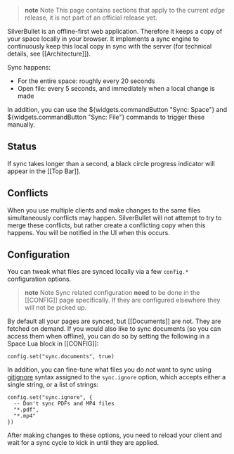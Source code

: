 > **note** Note
> This page contains sections that apply to the current _edge_ release, it is not part of an official release yet.

SilverBullet is an offline-first web application. Therefore it keeps a copy of your space locally in your browser. It implements a sync engine to continuously keep this local copy in sync with the server (for technical details, see [[Architecture]]).

Sync happens:
* For the entire space: roughly every 20 seconds
* Open file: every 5 seconds, and immediately when a local change is made

In addition, you can use the ${widgets.commandButton "Sync: Space"} and ${widgets.commandButton "Sync: File"} commands to trigger these manually.

## Status
If sync takes longer than a second, a black circle progress indicator will appear in the [[Top Bar]].

## Conflicts
When you use multiple clients and make changes to the same files simultaneously conflicts may happen. SilverBullet will not attempt to try to merge these conflicts, but rather create a conflicting copy when this happens. You will be notified in the UI when this occurs.

## Configuration
You can tweak what files are synced locally via a few `config.*` configuration options.

> **note** Note
> Sync related configuration **need** to be done in the [[CONFIG]] page specifically. If they are configured elsewhere they will not be picked up.

By default all your pages are synced, but [[Documents]] are not. They are fetched on demand. If you would also like to sync documents (so you can access them when offline), you can do so by setting the following in a Space Lua block in [[CONFIG]]:

    config.set("sync.documents", true)

In addition, you can fine-tune what files you do _not_ want to sync using [gitignore](https://git-scm.com/docs/gitignore) syntax assigned to the `sync.ignore` option, which accepts either a single string, or a list of strings:

    config.set("sync.ignore", {
      -- Don't sync PDFs and MP4 files
      "*.pdf",
      "*.mp4"
    })

After making changes to these options, you need to reload your client and wait for a sync cycle to kick in until they are applied.